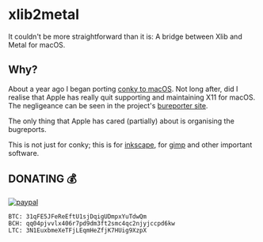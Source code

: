 #  xlib2metal

It couldn't be more straightforward than it is: A bridge between Xlib and Metal for macOS.

## Why?

About a year ago I began porting [conky to macOS](https://github.com/Conky-for-macOS/conky-for-macOS).  Not long after, did I realise that Apple
has really quit supporting and maintaining X11 for macOS.  The negligeance can be seen
in the project's [bureporter site](https://bugs.freedesktop.org/buglist.cgi?bug_status=__open__&component=New%20Bugs&order=changeddate%20DESC%2Cbug_status%2Cpriority%2Cassigned_to%2Cbug_id&product=XQuartz&query_format=advanced).

The only thing that Apple has cared (partially) about is organising the bugreports.

This is not just for conky; this is for [inkscape](https://inkscape.org/en/), for [gimp](https://www.gimp.org/) and other important software.

## DONATING 💰

[![paypal](https://www.paypalobjects.com/en_US/i/btn/btn_donateCC_LG.gif)](https://www.paypal.com/cgi-bin/webscr?cmd=_s-xclick&hosted_button_id=NSV636CUWX754)


```
BTC: 31qFE5JFeReEftU1sjDqigUDmpxYuTdwQm
BCH: qq04pjvvlx406r7pd9dm3ft2smc4qc2njyjccpd6kw
LTC: 3N1EuxbmeXeTFjLEqmHeZfjK7HUig9XzpX
```
